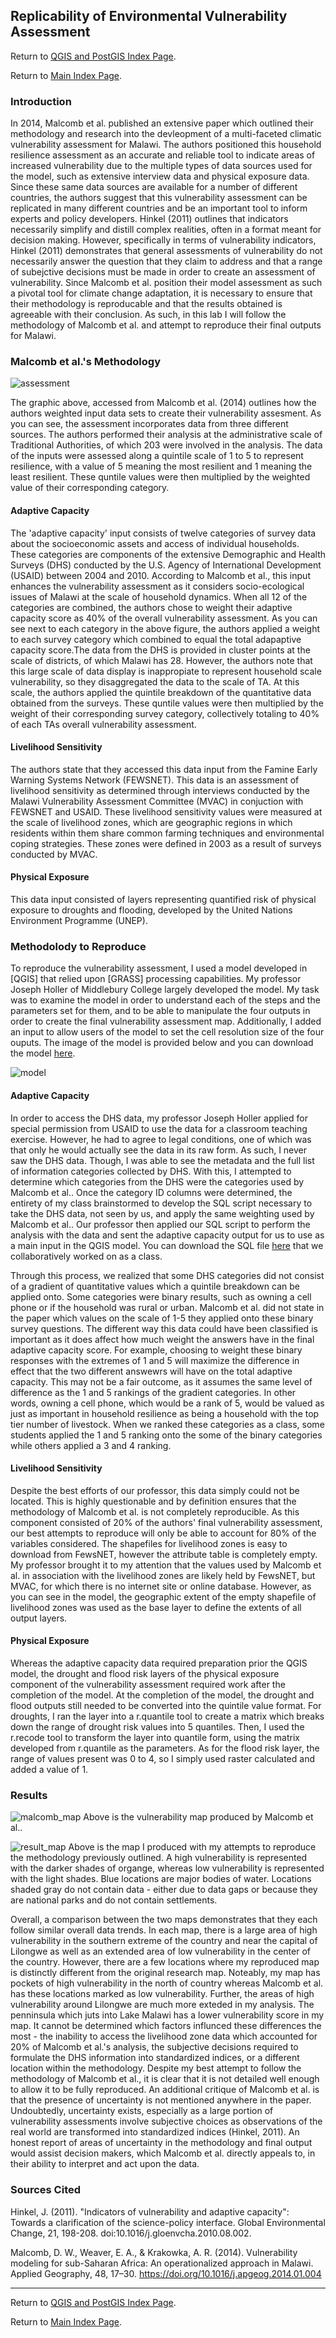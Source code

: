## Replicability of Environmental Vulnerability Assessment

Return to [QGIS and PostGIS Index Page](../qgis.md).

Return to [Main Index Page](../../index.md).


### Introduction

In 2014, Malcomb et al. published an extensive paper which outlined their methodology and research into the devleopment of a multi-faceted climatic vulnerability assessment for Malawi. The authors positioned this household resilience assessment as an accurate and reliable tool to indicate areas of increased vulnerability due to the multiple types of data sources used for the model, such as extensive interview data and physical exposure data. Since these same data sources are available for a number of different countries, the authors suggest that this vulnerability assessment can be replicated in many different countries and be an important tool to inform experts and policy developers. Hinkel (2011) outlines that indicators necessarily simplify and distill complex realities, often in a format meant for decision making. However, specifically in terms of vulnerability indicators, Hinkel (2011) demonstrates that general assessments of vulnerability do not necessarily answer the question that they claim to address and that a range of subejctive decisions must be made in order to create an assessment of vulnerability. Since Malcomb et al. position their model assessment as such a pivotal tool for climate change adaptation, it is necessary to ensure that their methodology is reproducable and that the results obtained is agreeable with their conclusion. As such, in this lab I will follow the methodology of Malcomb et al. and attempt to reproduce their final outputs for Malawi.

### Malcomb et al.'s Methodology

![assessment](/qgis/lab_7/malcomb_assessment.png)

The graphic above, accessed from Malcomb et al. (2014) outlines how the authors weighted input data sets to create their vulnerability assesment. As you can see, the assessment incorporates data from three different sources. The authors performed their analysis at the administrative scale of Traditional Authorities, of which 203 were involved in the analysis. The data of the inputs were assessed along a quintile scale of 1 to 5 to represent resilience, with a value of 5 meaning the most resilient and 1 meaning the least resilient. These quntile  values were then multiplied by the weighted value of their corresponding category.

#### Adaptive Capacity

The 'adaptive capacity' input consists of twelve categories of survey data about the socioeconomic assets and access of individual households. These categories are components of the extensive Demographic and Health Surveys (DHS) conducted by the U.S. Agency of International Development (USAID) between 2004 and 2010. According to Malcomb et al., this input enhances the vulnerability assessment as it considers socio-ecological issues of Malawi at the scale of household dynamics. When all 12 of the categories are combined, the authors chose to weight their adaptive capacity score as 40% of the overall vulnerability assessment. As you can see next to each category in the above figure, the authors applied a weight to each survey category which combined to equal the total adapaptive capacity score.The data from the DHS is provided in cluster points at the scale of districts, of which Malawi has 28. However, the authors note that this large scale of data display is inappropiate to represent household scale vulnerability, so they disaggregated the data to the scale of TA. At this scale, the authors applied the quintile breakdown of the quantitative data obtained from the surveys. These quntile values were then multiplied by the weight of their corresponding survey category, collectively totaling to 40% of each TAs overall vulnerability assessment.

#### Livelihood Sensitivity

The authors state that they accessed this data input from the Famine Early Warning Systems Network (FEWSNET). This data is an assessment of livelihood sensitivity as determined through interviews conducted by the Malawi Vulnerability Assessment Committee (MVAC) in conjuction with FEWSNET and USAID. These livelihood sensitivity values were measured at the scale of livelihood zones, which are geographic regions in which residents within them share common farming techniques and environmental coping strategies. These zones were defined in 2003 as a result of surveys conducted by MVAC.

#### Physical Exposure

This data input consisted of layers representing quantified risk of physical exposure to droughts and flooding, developed by the United Nations Environment Programme (UNEP). 

### Methodolody to Reproduce

To reproduce the vulnerability assessment, I used a model developed in [QGIS] that relied upon [GRASS] processing capabilities. My professor Joseph Holler of Middlebury College largely developed the model. My task was to examine the model in order to understand each of the steps and the parameters set for them, and to be able to manipulate the four outputs in order to create the final vulnerability assessment map. Additionally, I added an input to allow users of the model to set the cell resolution size of the four ouputs. The image of the model is provided below and you can download the model [here](/qgis/lab_7/model_2.5min.model3).

![model](/qgis/lab_7/model_2.5min.png)

#### Adaptive Capacity

In order to access the DHS data, my professor Joseph Holler applied for special permission from USAID to use the data for a classroom teaching exercise. However, he had to agree to legal conditions, one of which was that only he would actually see the data in its raw form. As such, I never saw the DHS data. Though, I was able to see the metadata and the full list of information categories collected by DHS. With this, I attempted to determine which categories from the DHS were the categories used by Malcomb et al.. Once the category ID columns were determined, the entirety of my class brainstormed to develop the SQL script necessary to take the DHS data, not seen by us, and apply the same weighting used by Malcomb et al.. Our professor then applied our SQL script to perform the analysis with the data and sent the adaptive capacity output for us to use as a main input in the QGIS model. You can download the SQL file [here](/qgis/lab_7/vulnerabilitySQL.sql) that we collaboratively worked on as a class.

Through this process, we realized that some DHS categories did not consist of a gradient of quantitative values which a quintile breakdown can be applied onto. Some categories were binary results, such as owning a cell phone or if the household was rural or urban. Malcomb et al. did not state in the paper which values on the scale of 1-5 they applied onto these binary survey questions. The different way this data could have been classified is important as it does affect how much weight the answers have in the final adaptive capacity score. For example, choosing to weight these binary responses with the extremes of 1 and 5 will maximize the difference in effect that the two different answewrs will have on the total adaptive capacity. This may not be a fair outcome, as it assumes the same level of difference as the 1 and 5 rankings of the gradient categories. In other words, owning a cell phone, which would be a rank of 5, would be valued as just as important in household resilience as being a household with the top tier number of livestock. When we ranked these categories as a class, some students applied the 1 and 5 ranking onto the some of the binary categories while others applied a 3 and 4 ranking.

#### Livelihood Sensitivity 

Despite the best efforts of our professor, this data simply could not be located. This is highly questionable and by definition ensures that the methodology of Malcomb et al. is not completely reproducible. As this component consisted of 20% of the authors' final vulnerability assessment, our best attempts to reproduce will only be able to account for 80% of the variables considered. The shapefiles for livelihood zones is easy to download from FewsNET, however the attribute table is completely empty. My professor brought it to my attention that the values used by Malcomb et al. in association with the livelihood zones are likely held by FewsNET, but MVAC, for which there is no internet site or online database. However, as you can see in the model, the geographic extent of the empty shapefile of livelihood zones was used as the base layer to define the extents of all output layers.

#### Physical Exposure

Whereas the adaptive capacity data required preparation prior the QGIS model, the drought and flood risk layers of the physical exposure component of the vulnerability assessment required work after the completion of the model. At the completion of the model, the drought and flood outputs still needed to be converted into the quintile value format. For droughts, I ran the layer into a r.quantile tool to create a matrix which breaks down the range of drought risk values into 5 quantiles. Then, I used the r.recode tool to transform the layer into quantile form, using the matrix developed from r.quantile as the parameters. As for the flood risk layer, the range of values present was 0 to 4, so I simply used raster calculated and added a value of 1. 


### Results

![malcomb_map](/qgis/lab_7/malcomb_vulnerability.png)
Above is the vulnerability map produced by Malcomb et al..

![result_map](/qgis/lab_7/malawi_course.png)
Above is the map I produced with my attempts to reproduce the methodology previously outlined. A high vulnerability is represented with the darker shades of organge, whereas low vulnerability is represented with the light shades. Blue locations are major bodies of water. Locations shaded gray do not contain data - either due to data gaps or because they are national parks and do not contain settlements.

Overall, a comparison between the two maps demonstrates that they each follow similar overall data trends. In each map, there is a large area of high vulnerability in the southern extreme of the country and near the capital of Lilongwe as well as an extended area of low vulnerability in the center of the country. However, there are a few locations where my reproduced map is distinctly different from the original research map. Noteably, my map has pockets of high vulnerability in the north of country whereas Malcomb et al. has these locations marked as low vulnerability. Further, the areas of high vulnerability around Lilongwe are much more exteded in my analysis. The penninsula which juts into Lake Malawi has a lower vulnerability score in my map. It cannot be determined which factors influnced these differences the most - the inability to access the livelihood zone data which accounted for 20% of Malcomb et al.'s analysis, the subjective decisions required to formulate the DHS information into standardized indices, or a different location within the methodology. Despite my best attempt to follow the methodology of Malcomb et al., it is clear that it is not detailed well enough to allow it to be fully reproduced. An additional critique of Malcomb et al. is that the presence of uncertainty is not mentioned anywhere in the paper. Undoubtedly, uncertainty exists, especially as a large portion of vulnerability assessments involve subjective choices as observations of the real world are transformed into standardized indices (Hinkel, 2011). An honest report of areas of uncertainty in the methodology and final output would assist decision makers, which Malcomb et al. directly appeals to, in their ability to interpret and act upon the data.


### Sources Cited

Hinkel, J. (2011). "Indicators of vulnerability and adaptive capacity": Towards a clarification of the science-policy interface. Global Environmental Change, 21, 198-208. doi:10.1016/j.gloenvcha.2010.08.002.

Malcomb, D. W., Weaver, E. A., & Krakowka, A. R. (2014). Vulnerability modeling for sub-Saharan Africa: An operationalized approach in Malawi. Applied Geography, 48, 17–30. https://doi.org/10.1016/j.apgeog.2014.01.004

___


Return to [QGIS and PostGIS Index Page](../qgis.md).

Return to [Main Index Page](../../index.md).
